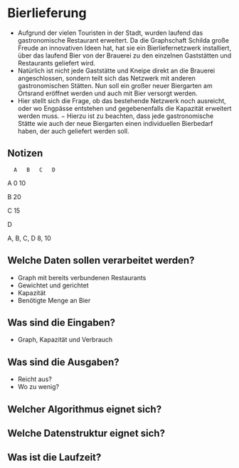 # Bierlieferung

- Aufgrund der vielen Touristen in der Stadt, wurden laufend das gastronomische
  Restaurant erweitert. Da die Graphschaft Schilda große Freude an innovativen Ideen
  hat, hat sie ein Bierliefernetzwerk installiert, über das laufend Bier von der Brauerei zu
  den einzelnen Gaststätten und Restaurants geliefert wird. 
- Natürlich ist nicht jede Gaststätte und Kneipe direkt an die Brauerei angeschlossen,
  sondern teilt sich das Netzwerk mit anderen gastronomischen Stätten. Nun soll ein
  großer neuer Biergarten am Ortsrand eröffnet werden und auch mit Bier versorgt
  werden. 
- Hier stellt sich die Frage, ob das bestehende Netzwerk noch ausreicht, oder wo
  Engpässe entstehen und gegebenenfalls die Kapazität erweitert werden muss. − Hierzu ist zu beachten, dass jede gastronomische Stätte wie auch der neue
  Biergarten einen individuellen Bierbedarf haben, der auch geliefert werden soll.


## Notizen

      A   B   C   D
A     0   10

B             20

C                 15

D

A, B, C,  D
    8,    10

## Welche Daten sollen verarbeitet werden?

- Graph mit bereits verbundenen Restaurants
- Gewichtet und gerichtet
- Kapazität
- Benötigte Menge an Bier

## Was sind die Eingaben?

- Graph, Kapazität und Verbrauch

## Was sind die Ausgaben?

- Reicht aus?
- Wo zu wenig?

## Welcher Algorithmus eignet sich?



## Welche Datenstruktur eignet sich?



## Was ist die Laufzeit?


